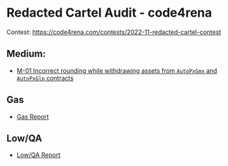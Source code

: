 # Redacted Cartel Audit - code4rena

Contest: https://code4rena.com/contests/2022-11-redacted-cartel-contest

## Medium:

- [M-01 Incorrect rounding while withdrawing assets from `AutoPxGmx` and `AutoPxGlp` contracts](./M-01.md)

## Gas

- [Gas Report](./gas.md)

## Low/QA

- [Low/QA Report](./low.md)
